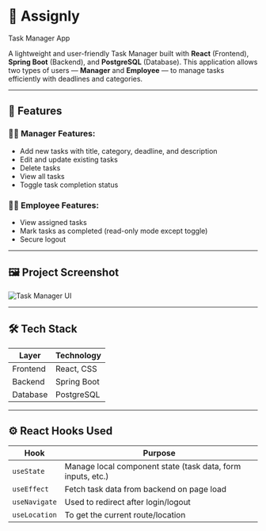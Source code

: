 # 📝 Assignly
Task Manager App

A lightweight and user-friendly Task Manager built with **React** (Frontend), **Spring Boot** (Backend), and **PostgreSQL** (Database). This application allows two types of users — **Manager** and **Employee** — to manage tasks efficiently with deadlines and categories.

---

## 🚀 Features

### 👨‍💼 Manager Features:
- Add new tasks with title, category, deadline, and description
- Edit and update existing tasks
- Delete tasks
- View all tasks
- Toggle task completion status

### 👩‍💻 Employee Features:
- View assigned tasks
- Mark tasks as completed (read-only mode except toggle)
- Secure logout

---
## 🖼️ Project Screenshot

![Task Manager UI](assets/Screenshot_2025_07_27_201012.png)

---
## 🛠 Tech Stack

| Layer     | Technology     |
|-----------|----------------|
| Frontend  | React, CSS     |
| Backend   | Spring Boot    |
| Database  | PostgreSQL     |


---

## ⚙️ React Hooks Used

| Hook        | Purpose |
|-------------|---------|
| `useState`  | Manage local component state (task data, form inputs, etc.) |
| `useEffect` | Fetch task data from backend on page load |
| `useNavigate` | Used to redirect after login/logout |
| `useLocation` | To get the current route/location    |






